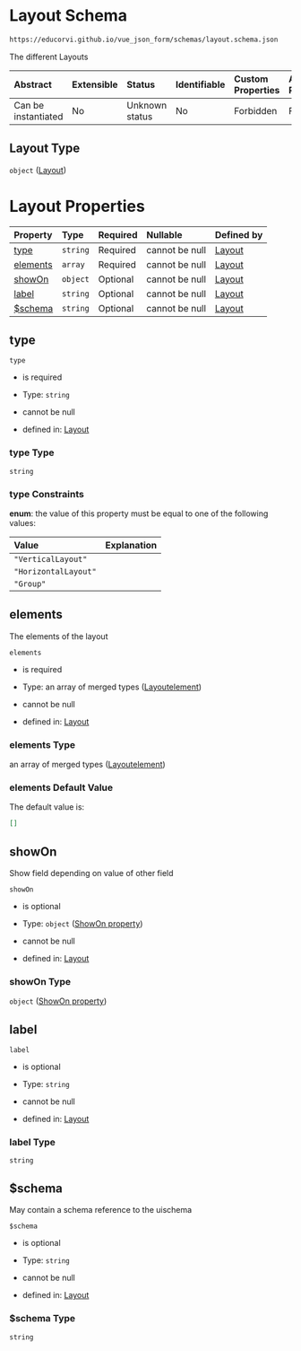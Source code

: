 # Layout Schema

```txt
https://educorvi.github.io/vue_json_form/schemas/layout.schema.json
```

The different Layouts

| Abstract            | Extensible | Status         | Identifiable | Custom Properties | Additional Properties | Access Restrictions | Defined In                                                                 |
| :------------------ | :--------- | :------------- | :----------- | :---------------- | :-------------------- | :------------------ | :------------------------------------------------------------------------- |
| Can be instantiated | No         | Unknown status | No           | Forbidden         | Forbidden             | none                | [layout.schema.json](../schemas/layout.schema.json "open original schema") |

## Layout Type

`object` ([Layout](layout.md))

# Layout Properties

| Property              | Type     | Required | Nullable       | Defined by                                                                                                                                |
| :-------------------- | :------- | :------- | :------------- | :---------------------------------------------------------------------------------------------------------------------------------------- |
| [type](#type)         | `string` | Required | cannot be null | [Layout](layout-properties-type.md "https://educorvi.github.io/vue_json_form/schemas/layout.schema.json#/properties/type")                |
| [elements](#elements) | `array`  | Required | cannot be null | [Layout](layout-properties-elements.md "https://educorvi.github.io/vue_json_form/schemas/layout.schema.json#/properties/elements")        |
| [showOn](#showon)     | `object` | Optional | cannot be null | [Layout](control-properties-showon-property.md "https://educorvi.github.io/vue_json_form/schemas/show_on.schema.json#/properties/showOn") |
| [label](#label)       | `string` | Optional | cannot be null | [Layout](layout-properties-label.md "https://educorvi.github.io/vue_json_form/schemas/layout.schema.json#/properties/label")              |
| [$schema](#schema)    | `string` | Optional | cannot be null | [Layout](layout-properties-schema.md "https://educorvi.github.io/vue_json_form/schemas/layout.schema.json#/properties/$schema")           |

## type



`type`

*   is required

*   Type: `string`

*   cannot be null

*   defined in: [Layout](layout-properties-type.md "https://educorvi.github.io/vue_json_form/schemas/layout.schema.json#/properties/type")

### type Type

`string`

### type Constraints

**enum**: the value of this property must be equal to one of the following values:

| Value                | Explanation |
| :------------------- | :---------- |
| `"VerticalLayout"`   |             |
| `"HorizontalLayout"` |             |
| `"Group"`            |             |

## elements

The elements of the layout

`elements`

*   is required

*   Type: an array of merged types ([Layoutelement](layout-properties-elements-layoutelement.md))

*   cannot be null

*   defined in: [Layout](layout-properties-elements.md "https://educorvi.github.io/vue_json_form/schemas/layout.schema.json#/properties/elements")

### elements Type

an array of merged types ([Layoutelement](layout-properties-elements-layoutelement.md))

### elements Default Value

The default value is:

```json
[]
```

## showOn

Show field depending on value of other field

`showOn`

*   is optional

*   Type: `object` ([ShowOn property](control-properties-showon-property.md))

*   cannot be null

*   defined in: [Layout](control-properties-showon-property.md "https://educorvi.github.io/vue_json_form/schemas/show_on.schema.json#/properties/showOn")

### showOn Type

`object` ([ShowOn property](control-properties-showon-property.md))

## label



`label`

*   is optional

*   Type: `string`

*   cannot be null

*   defined in: [Layout](layout-properties-label.md "https://educorvi.github.io/vue_json_form/schemas/layout.schema.json#/properties/label")

### label Type

`string`

## $schema

May contain a schema reference to the uischema

`$schema`

*   is optional

*   Type: `string`

*   cannot be null

*   defined in: [Layout](layout-properties-schema.md "https://educorvi.github.io/vue_json_form/schemas/layout.schema.json#/properties/$schema")

### $schema Type

`string`
